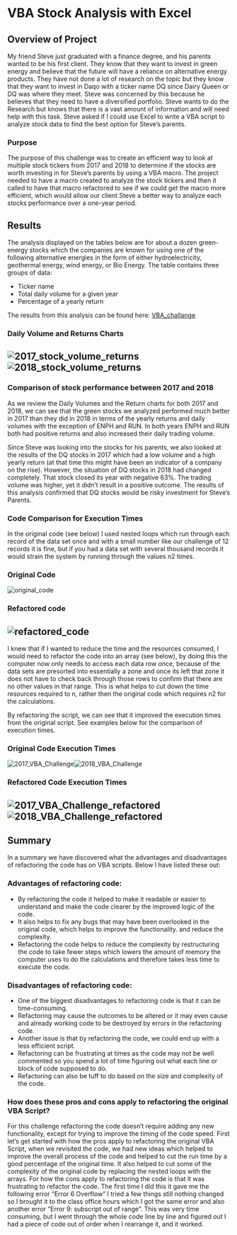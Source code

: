 # VBA Stock Analysis with Excel
## Overview of Project
My friend Steve just graduated with a finance degree, and his parents wanted to be his first client. They know that they want to invest in green energy and believe that the future will have a reliance on alternative energy products. They have not done a lot of research on the topic but they know that they want to invest in Daqo with a ticker name DQ since Dairy Queen or DQ was where they meet. Steve was concerned by this because he believes that they need to have a diversified portfolio. Steve wants to do the Research but knows that there is a vast amount of information and will need help with this task. Steve asked if I could use Excel to write a VBA script to analyze stock data to find the best option for Steve’s parents.

### Purpose
The purpose of this challenge was to create an efficient way to look at multiple stock tickers from 2017 and 2018 to determine if the stocks are worth investing in for Steve’s parents by using a VBA macro. The project needed to have a macro created to analyze the stock tickers and then it called to have that macro refactored to see if we could get the macro more efficient, which would allow our client Steve a better way to analyze each stocks performance over a one-year period.

## Results 
The analysis displayed on the tables below are for about a dozen green-energy stocks which the companies are known for using one of the following alternative energies in the form of either hydroelectricity, geothermal energy, wind energy, or Bio Energy. The table contains three groups of data:
* Ticker name
* Total daily volume for a given year
* Percentage of a yearly return

The results from this analysis can be found here: [VBA_challange](https://github.com/backwater-graphics/stock-analysis/blob/main/VBA_Challenge.xlsm)   

### Daily Volume and Returns Charts
![2017_stock_volume_returns](https://github.com/backwater-graphics/stock-analysis/blob/main/Resources/2017_Stock_volume_returns.png)![2018_stock_volume_returns](https://github.com/backwater-graphics/stock-analysis/blob/main/Resources/2018_Stock_volume_returns.png)
---
### Comparison of stock performance between 2017 and 2018 
As we review the Daily Volumes and the Return charts for both 2017 and 2018, we can see that the green stocks we analyzed performed much better in 2017 than they did in 2018 in terms of the yearly returns and daily volumes with the exception of ENPH and RUN. In both years ENPH and RUN both had positive returns and also increased their daily trading volume.

Since Steve was looking into the stocks for his parents, we also looked at the results of the DQ stocks in 2017 which had a low volume and a high yearly return (at that time this might have been an indicator of a company on the rise). However, the situation of DQ stocks in 2018 had changed completely. That stock closed its year with negative 63%. The trading volume was higher, yet it didn’t result in a positive outcome. The results of this analysis confirmed that DQ stocks would be risky investment for Steve’s Parents.

### Code Comparison for Execution Times
In the original code (see below) I used nested loops which run through each record of the data set once and with a small number like our challenge of 12 records it is fine, but if you had a data set with several thousand records it would strain the system by running through the values n2 times.
### Original Code
![original_code](https://github.com/backwater-graphics/stock-analysis/blob/main/Resources/original_code.png)

### Refactored code
![refactored_code](https://github.com/backwater-graphics/stock-analysis/blob/main/Resources/refactored_code.png)
 ---
 I knew that if I wanted to reduce the time and the resources consumed, I would need to refactor the code into an array (see below), by doing this the computer now only needs to access each data row once, because of the data sets are presorted into essentially a zone and once its left that zone it does not have to check back through those rows to confirm that there are no other values in that range. This is what helps to cut down the time resources required to n, rather then the original code which requires n2   for the calculations. 
 
By refactoring the script, we can see that it improved the execution times from the original script. See examples below for the comparison of execution times.

### Original Code Execution Times
![2017_VBA_Challenge](https://github.com/backwater-graphics/stock-analysis/blob/main/Resources/VBA_Challenge_2017.png)![2018_VBA_Challenge](https://github.com/backwater-graphics/stock-analysis/blob/main/Resources/VBA_Challenge_2018.png)  
### Refactored Code Execution Times

![2017_VBA_Challenge_refactored](https://github.com/backwater-graphics/stock-analysis/blob/main/Resources/VBA_Challenge_refactored_2017.png)![2018_VBA_Challenge_refactored](https://github.com/backwater-graphics/stock-analysis/blob/main/Resources/VBA_Challenge_refactored_2018.png)
---
## Summary
In a summary we have discovered what the advantages and disadvantages of refactoring the code has on VBA scripts. Below I have listed these out:
### Advantages of refactoring code:
 * By refactoring the code it helped to make it readable or easier to understand and make the code clearer by the improved logic of the code.
 * It also helps to fix any bugs that may have been overlooked in the original code, which helps to improve the functionality. and reduce the complexity.
 * Refactoring the code helps to reduce the complexity by restructuring the code to take fewer steps which lowers the amount of memory the computer uses to do the calculations and therefore takes less time to execute the code.
 
### Disadvantages of refactoring code:

 * One of the biggest disadvantages to refactoring code is that it can be time-consuming.
 * Refactoring may cause the outcomes to be altered or it may even cause and already working code to be destroyed by errors in the refactoring code.
 * Another issue is that by refactoring the code, we could end up with a less efficient script.
 * Refactoring can be frustrating at times as the code may not be well commented so you spend a lot of time figuring out what each line or block of code supposed to do.
 * Refactoring can also be tuff to do based on the size and complexity of the code. 

### How does these pros and cons apply to refactoring the original VBA Script?
For this challenge refactoring the code doesn’t require adding any new functionality, except for trying to improve the timing of the code speed. First let’s get started with how the pros apply to refactoring the original VBA Script, when we revisited the code, we had new ideas which helped to improve the overall process of the code and helped to cut the run time by a good percentage of the original time.  It also helped to cut some of the complexity of the original code by replacing the nested loops with the arrays.
For how the cons apply to refactoring the code is that it was frustrating to refactor the code. The first time I did this it gave me the following error “Error 6 Overflow” I tried a few things still nothing changed so I brought it to the class office hours which I got the same error and also another error “Error 9: subscript out of range”. This was very time consuming, but I went through the whole code line by line and figured out I had a piece of code out of order when I rearrange it, and it worked. 
